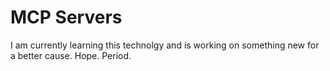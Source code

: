 # MCP Servers
I am currently learning this technolgy and is working on something new for a better cause.
Hope. Period.
